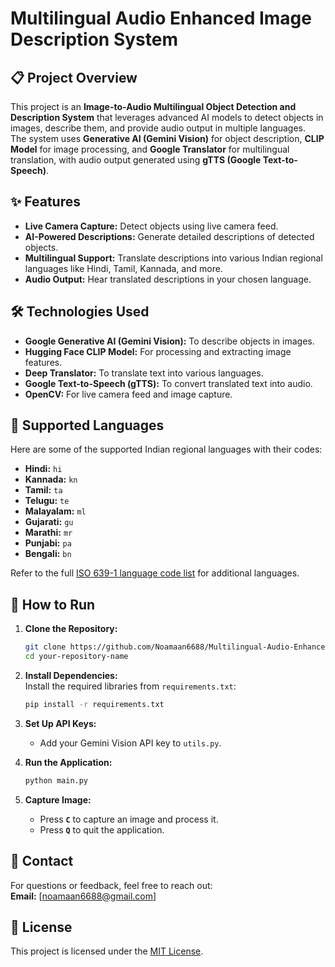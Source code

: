 # Multilingual Audio Enhanced Image Description System

## 📋 Project Overview  
This project is an **Image-to-Audio Multilingual Object Detection and Description System** that leverages advanced AI models to detect objects in images, describe them, and provide audio output in multiple languages.  
The system uses **Generative AI (Gemini Vision)** for object description, **CLIP Model** for image processing, and **Google Translator** for multilingual translation, with audio output generated using **gTTS (Google Text-to-Speech)**.  

## ✨ Features  
- **Live Camera Capture:** Detect objects using live camera feed.  
- **AI-Powered Descriptions:** Generate detailed descriptions of detected objects.  
- **Multilingual Support:** Translate descriptions into various Indian regional languages like Hindi, Tamil, Kannada, and more.  
- **Audio Output:** Hear translated descriptions in your chosen language.  

## 🛠️ Technologies Used  
- **Google Generative AI (Gemini Vision):** To describe objects in images.  
- **Hugging Face CLIP Model:** For processing and extracting image features.  
- **Deep Translator:** To translate text into various languages.  
- **Google Text-to-Speech (gTTS):** To convert translated text into audio.  
- **OpenCV:** For live camera feed and image capture.  

## 🌟 Supported Languages  
Here are some of the supported Indian regional languages with their codes:  
- **Hindi:** `hi`  
- **Kannada:** `kn`  
- **Tamil:** `ta`  
- **Telugu:** `te`  
- **Malayalam:** `ml`  
- **Gujarati:** `gu`  
- **Marathi:** `mr`  
- **Punjabi:** `pa`  
- **Bengali:** `bn`  

Refer to the full [ISO 639-1 language code list](https://en.wikipedia.org/wiki/List_of_ISO_639-1_codes) for additional languages.  

## 🚀 How to Run  
1. **Clone the Repository:**  
   ```bash  
   git clone https://github.com/Noamaan6688/Multilingual-Audio-Enhanced-Image-Description-System.git  
   cd your-repository-name  
   ```  
2. **Install Dependencies:**  
   Install the required libraries from `requirements.txt`:  
   ```bash  
   pip install -r requirements.txt  
   ```  
3. **Set Up API Keys:**  
   - Add your Gemini Vision API key to `utils.py`.  

4. **Run the Application:**  
   ```bash  
   python main.py  
   ```  

5. **Capture Image:**  
   - Press **`C`** to capture an image and process it.  
   - Press **`Q`** to quit the application.  

## 📧 Contact  
For questions or feedback, feel free to reach out:    
**Email:** [noamaan6688@gmail.com]  

## 📜 License  
This project is licensed under the [MIT License](LICENSE).  
